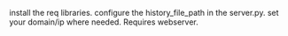 install the req libraries. configure the history_file_path in the server.py. set your domain/ip where needed. Requires webserver.
